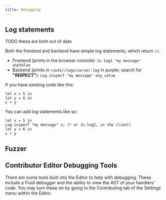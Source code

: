 ```yaml
---
title: Debugging
---
```


## Log statements

TODO these are both out of date

Both the frontend and backend have simple log statements, which return `()`.

- Frontend (prints in the browser console): `Js.log2 "my message" anyValue`
- Backend (prints in `rundir/logs/server.log` in purple; search for
  **"INSPECT"**): `Log.inspecT "my message" any_value`

If you have existing code like this:

```rescript
let x = 5 in
let y = 6 in
x + y
```

You can add log statements like so:

```rescript
let x = 5 in
Log.inspecT "my message" x; (* or Js.log2, in the client)
let y = 6 in
x + y
```

## Fuzzer

## Contributor Editor Debugging Tools

There are some tools built into the Editor to help with debugging. These include
a Fluid debugger and the ability to view the AST of your handlers' code. You may
turn these on by going to the Contributing tab of the Settings menu within the
Editor.
